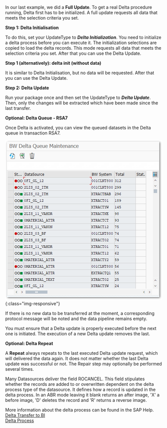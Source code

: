 In our last example, we did a **Full Update**. To get a real Delta procedure running, Delta first has to be initialized. 
A full update requests all data that meets the selection criteria you set.


**Step 1: Delta Initialisation** 

To do this, set your UpdateType to ***Delta Initialization***. 
You need to initialize a delta process before you can execute it. The initialization selections are copied to load the delta records.
This mode requests all data that meets the selection criteria you set.
After that you can use the Delta Update.


**Step 1 (alternatively): delta init (without data)**

It is similar to Delta Initialisation, but no data will be requested. 
After that you can use the Delta Update.


**Step 2: Delta Update** 

Run your package once and then set the UpdateType to ***Delta Update***. Then, only the changes will be extracted which have been made since the last transfer.

**Optional: Delta Queue - RSA7** 

Once Delta is activated, you can view the queued datasets in the Delta queue in transaction RSA7.

![Delta](/img/content/Delta.png){:class="img-responsive"}

If there is no new data to be transferred at the moment, a corresponding protocol message will be noted and the data pipeline remains empty.

You must ensure that a Delta update is properly executed before the next one is initiated. The execution of a new Delta update removes the last. 

**Optional: Delta Repeat** 

A **Repeat** always repeats to the last executed Delta update request, which will delivered the data again. It does not matter whether the last Delta update was successful or not. The Repair step may optionally be performed several times.

Many Datasources deliver the field ROCANCEL. This field stipulates whether the records are added to or overwritten dependent on the delta process type of the datasource. It defines how a record is updated in the delta process. In an ABR mode leaving it blank returns an after image, 'X' a before image, 'D' deletes the record and 'R' returns a reverse image.


More information about the delta process can be found in the SAP Help. <br>
[Delta Transfer to BI](http://help.sap.de/saphelp_nw70/helpdata/en/37/4f3ca8b672a34082ab3085d3c22145/content.htm)<br>
[Delta Process](http://help.sap.de/saphelp_nw70/helpdata/en/84/81eb588fc211d4b2c90050da4c74dc/content.htm)
